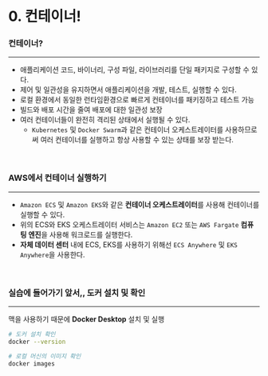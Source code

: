 # 0. 컨테이너!

### 컨테이너?

---

- 애플리케이션 코드, 바이너리, 구성 파일, 라이브러리를 단일 패키지로 구성할 수 있다.
- 제어 및 일관성을 유지하면서 애플리케이션을 개발, 테스트, 실행할 수 있다.
- 로컬 환경에서 동일한 런타임환경으로 빠르게 컨테이너를 패키징하고 테스트 가능
- 빌드와 배포 시간을 줄여 배포에 대한 일관성 보장
- 여러 컨테이너들이 완전히 격리된 상태에서 실행될 수 있다.
  - `Kubernetes` 및 `Docker Swarm`과 같은 컨테이너 오케스트레이터를 사용하므로써 여러 컨테이너를 실행하고 항상 사용할 수 있는 상태를 보장 받는다.

<br>

### AWS에서 컨테이너 실행하기

---

- `Amazon ECS` 및 `Amazon EKS`와 같은 **컨테이너 오케스트레이터**를 사용해 컨테이너를 실행할 수 있다.
- 위의 ECS와 EKS 오케스트레이터 서비스는 `Amazon EC2` 또는 `AWS Fargate` **컴퓨팅 엔진**을 사용해 워크로드를 실행한다.
- **자체 데이터 센터** 내에 ECS, EKS를 사용하기 위해선 `ECS Anywhere` 및 `EKS Anywhere`을 사용한다.

<br>

### 실습에 들어가기 앞서,, 도커 설치 및 확인

---

맥을 사용하기 때문에 **Docker Desktop** 설치 및 실행

```bash
# 도커 설치 확인
docker --version

# 로컬 머신의 이미지 확인
docker images
```
